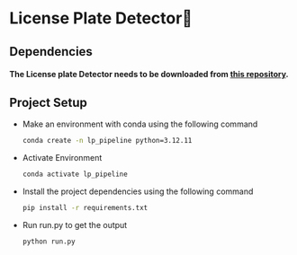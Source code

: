 # License Plate Detector🥸
## Dependencies
#### The License plate Detector needs to be downloaded from [this repository](https://github.com/JaidedAI/EasyOCR).

## Project Setup
* Make an environment with conda using the following command
  
  ```bash
  conda create -n lp_pipeline python=3.12.11

* Activate Environment

  ```bash
  conda activate lp_pipeline
  
* Install the project dependencies using the following command
  
  ```bash
  pip install -r requirements.txt

* Run run.py to get the output

  ```bash
  python run.py

